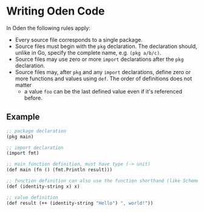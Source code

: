 # Writing Oden Code

In Oden the following rules apply:

* Every source file corresponds to a single package.
* Source files must begin with the `pkg` declaration. The declaration should,
  unlike in Go, specify the complete name, e.g. `(pkg a/b/c)`.
* Source files may use zero or more `import` declarations after the `pkg`
  declaration.
* Source files may, after `pkg` and any `import` declarations, define zero or
  more functions and values using `def`. The order of definitions does not matter
  - a value `foo` can be the last defined value even if it's referenced before.

## Example

```scheme
;; package declaration
(pkg main)

;; import declaration
(import fmt)

;; main function definition, must have type (-> unit)
(def main (fn () (fmt.Println result)))

;; function definition can also use the function shorthand (like Scheme)
(def (identity-string x) x)

;; value definition
(def result (++ (identity-string "Hello") ", world!"))
```
